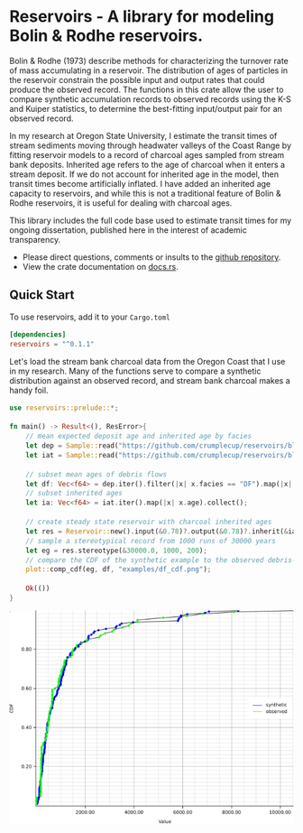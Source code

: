 # Reservoirs - A library for modeling Bolin & Rodhe reservoirs.
Bolin & Rodhe (1973) describe methods for characterizing the turnover rate of mass accumulating in a reservoir.
The distribution of ages of particles in the reservoir constrain the possible input and output rates that could
produce the observed record.  The functions in this crate allow the user to compare synthetic accumulation records to
observed records using the K-S and Kuiper statistics, to determine the best-fitting input/output pair for an observed record.

In my research at Oregon State University, I estimate the transit times of stream sediments moving through headwater valleys
of the Coast Range by fitting reservoir models to a record of charcoal ages sampled from stream bank deposits.  Inherited age
refers to the age of charcoal when it enters a stream deposit.  If we do not account for inherited age in the model, then transit times
become artificially inflated.  I have added an inherited age capacity to reservoirs, and while this is not a traditional feature
of Bolin & Rodhe reservoirs, it is useful for dealing with charcoal ages.

This library includes the full code base used to estimate transit times for my ongoing dissertation, published here in the interest
of academic transparency.

 - Please direct questions, comments or insults to the [github repository](https://github.com/crumplecup/reservoirs).
 - View the crate documentation on [docs.rs](https://docs.rs/reservoirs/).

 ## Quick Start

To use reservoirs, add it to your `Cargo.toml`
```toml
[dependencies]
reservoirs = "^0.1.1"
```

Let's load the stream bank charcoal data from the Oregon Coast that I use 
in my research.  Many of the functions serve to compare a synthetic distribution 
against an observed record, and stream bank charcoal makes a handy foil.

```rust
use reservoirs::prelude::*;

fn main() -> Result<(), ResError>{
    // mean expected deposit age and inherited age by facies
    let dep = Sample::read("https://github.com/crumplecup/reservoirs/blob/master/examples/dep.csv")?;
    let iat = Sample::read("https://github.com/crumplecup/reservoirs/blob/master/examples/iat.csv")?;

    // subset mean ages of debris flows
    let df: Vec<f64> = dep.iter().filter(|x| x.facies == "DF").map(|x| x.age).collect();
    // subset inherited ages
    let ia: Vec<f64> = iat.iter().map(|x| x.age).collect();

    // create steady state reservoir with charcoal inherited ages
    let res = Reservoir::new().input(&0.78)?.output(&0.78)?.inherit(&ia);
    // sample a stereotypical record from 1000 runs of 30000 years
    let eg = res.stereotype(&30000.0, 1000, 200);
    // compare the CDF of the synthetic example to the observed debris-flow deposit record
    plot::comp_cdf(eg, df, "examples/df_cdf.png");

    Ok(())
}

```
![](examples/df_cdf.png)